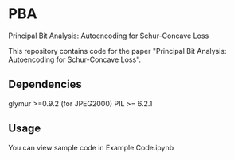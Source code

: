 # PBA
Principal Bit Analysis: Autoencoding for Schur-Concave Loss 

This repository contains code for the paper "Principal Bit Analysis: Autoencoding for Schur-Concave Loss". 

## Dependencies
glymur >=0.9.2 (for JPEG2000)
PIL >= 6.2.1 


## Usage 
You can view sample code in Example Code.ipynb
